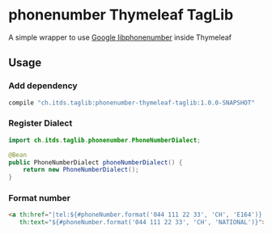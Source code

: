 # phonenumber Thymeleaf TagLib

A simple wrapper to use [Google libphonenumber](https://github.com/google/libphonenumber) inside Thymeleaf

## Usage

### Add dependency

```gradle
compile "ch.itds.taglib:phonenumber-thymeleaf-taglib:1.0.0-SNAPSHOT"
```

### Register Dialect

```java
import ch.itds.taglib.phonenumber.PhoneNumberDialect; 

@Bean
public PhoneNumberDialect phoneNumberDialect() {
    return new PhoneNumberDialect();
}
```

### Format number

```html
<a th:href="|tel:${#phoneNumber.format('044 111 22 33', 'CH', 'E164')}|"
   th:text="${#phoneNumber.format('044 111 22 33', 'CH', 'NATIONAL')}"></a>
```